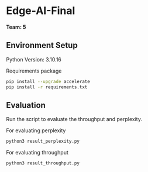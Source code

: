 # Edge-AI-Final

**Team: 5**

## Environment Setup

Python Version: 3.10.16

Requirements package
```bash
pip install --upgrade accelerate
pip install -r requirements.txt
```

## Evaluation
Run the script to evaluate the throughput and perplexity.

For evaluating perplexity
```bash
python3 result_perplexity.py
```

For evaluating throughput
```bash
python3 result_throughput.py
```